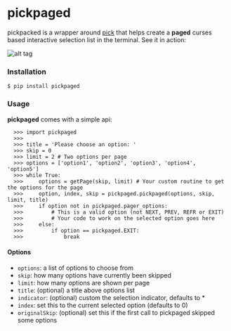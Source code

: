 # pickpaged

pickpacked is a wrapper around [pick](https://github.com/wong2/pick) that helps create a **paged** curses based interactive selection list in the terminal. See it in action:

![alt tag](https://raw.github.com/roubles/pickpaged/master/doc/viewlog.gif)

### Installation

    $ pip install pickpaged

### Usage

**pickpaged** comes with a simple api:

      >>> import pickpaged
      >>>
      >>> title = 'Please choose an option: '
      >>> skip = 0
      >>> limit = 2 # Two options per page
      >>> options = ['option1', 'option2', 'option3', 'option4', 'option5']
      >>> while True:
      >>>     options = getPage(skip, limit) # Your custom routine to get the options for the page
      >>>     option, index, skip = pickpaged.pickpaged(options, skip, limit, title)
      >>>     if option not in pickpaged.pager_options:
      >>>         # This is a valid option (not NEXT, PREV, REFR or EXIT)
      >>>         # Your code to work on the selected option goes here
      >>>     else:
      >>>         if option == pickpaged.EXIT:
      >>>             break

#### Options

* `options`: a list of options to choose from
* `skip`: how many options have currently been skipped
* `limit`: how many options are shown per page 
* `title`: (optional) a title above options list
* `indicator`: (optional) custom the selection indicator, defaults to *
* `index`: set this to the current selected option (defaults to 0)
* `originalSkip`: (optional) set this if the first call to pickpaged skipped some options
